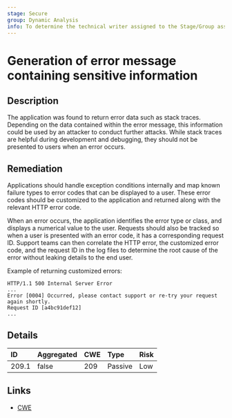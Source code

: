 ```yaml
---
stage: Secure
group: Dynamic Analysis
info: To determine the technical writer assigned to the Stage/Group associated with this page, see https://handbook.gitlab.com/handbook/product/ux/technical-writing/#assignments
---
```


# Generation of error message containing sensitive information

## Description

The application was found to return error data such as stack traces. Depending on the data contained within the error message,
this information could be used by an attacker to conduct further attacks. While stack traces are helpful during development
and debugging, they should not be presented to users when an error occurs.

## Remediation

Applications should handle exception conditions internally and map known failure types to error codes that can be displayed
to a user. These error codes should be customized to the application and returned along with the relevant HTTP error code.

When an error occurs, the application identifies the error type or class, and displays a numerical value to the
user. Requests should also be tracked so when a user is presented with an error code, it has a corresponding request ID.
Support teams can then correlate the HTTP error, the customized error code, and the request ID in the log files to
determine the root cause of the error without leaking details to the end user.

Example of returning customized errors:

```plaintext
HTTP/1.1 500 Internal Server Error
...
Error [0004] Occurred, please contact support or re-try your request again shortly.
Request ID [a4bc91def12]
...
```

## Details

| ID | Aggregated | CWE | Type | Risk |
|:---|:--------|:--------|:--------|:--------|
| 209.1 | false | 209 | Passive | Low |

## Links

- [CWE](https://cwe.mitre.org/data/definitions/209.html)
